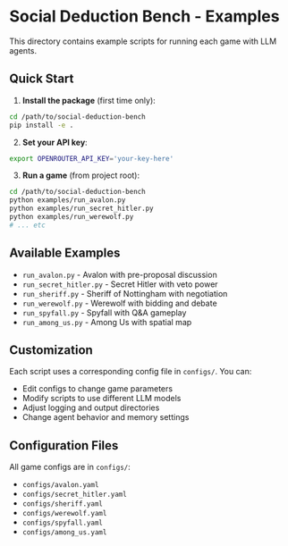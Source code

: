 # Social Deduction Bench - Examples

This directory contains example scripts for running each game with LLM agents.

## Quick Start

1. **Install the package** (first time only):
```bash
cd /path/to/social-deduction-bench
pip install -e .
```

2. **Set your API key**:
```bash
export OPENROUTER_API_KEY='your-key-here'
```

3. **Run a game** (from project root):
```bash
cd /path/to/social-deduction-bench
python examples/run_avalon.py
python examples/run_secret_hitler.py
python examples/run_werewolf.py
# ... etc
```

## Available Examples

- `run_avalon.py` - Avalon with pre-proposal discussion
- `run_secret_hitler.py` - Secret Hitler with veto power
- `run_sheriff.py` - Sheriff of Nottingham with negotiation
- `run_werewolf.py` - Werewolf with bidding and debate
- `run_spyfall.py` - Spyfall with Q&A gameplay
- `run_among_us.py` - Among Us with spatial map

## Customization

Each script uses a corresponding config file in `configs/`. You can:
- Edit configs to change game parameters
- Modify scripts to use different LLM models
- Adjust logging and output directories
- Change agent behavior and memory settings

## Configuration Files

All game configs are in `configs/`:
- `configs/avalon.yaml`
- `configs/secret_hitler.yaml`
- `configs/sheriff.yaml`
- `configs/werewolf.yaml`
- `configs/spyfall.yaml`
- `configs/among_us.yaml`

